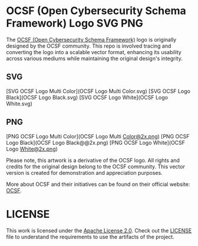# OCSF (Open Cybersecurity Schema Framework) Logo SVG PNG

The [OCSF (Open Cybersecurity Schema Framework)](https://github.com/ocsf) logo is originally designed by the OCSF community. This repo is involved tracing and converting the logo into a scalable vector format, enhancing its usability across various mediums while maintaining the original design's integrity.

## SVG
[SVG OCSF Logo Multi Color](OCSF Logo Multi Color.svg)
[SVG OCSF Logo Black](OCSF Logo Black.svg)
[SVG OCSF Logo White](OCSF Logo White.svg)

## PNG
[PNG OCSF Logo Multi Color](OCSF Logo Multi Color@2x.png)
[PNG OCSF Logo Black](OCSF Logo Black@@2x.png)
[PNG OCSF Logo White](OCSF Logo White@2x.png)

Please note, this artwork is a derivative of the OCSF logo. All rights and credits for the original design belong to the OCSF community. This vector version is created for demonstration and appreciation purposes.

More about OCSF and their initiatives can be found on their official website: [OCSF](https://github.com/ocsf).

# LICENSE
This work is licensed under the [Apache License 2.0](LICENSE). Check out the [LICENSE](LICENSE) file to understand the requirements to use the artifacts of the project.
